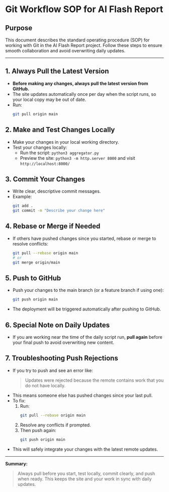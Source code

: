 # Git Workflow SOP for AI Flash Report

## Purpose
This document describes the standard operating procedure (SOP) for working with Git in the AI Flash Report project. Follow these steps to ensure smooth collaboration and avoid overwriting daily updates.

---

## 1. Always Pull the Latest Version
- **Before making any changes, always pull the latest version from GitHub.**
- The site updates automatically once per day when the script runs, so your local copy may be out of date.
- Run:
  ```sh
  git pull origin main
  ```

## 2. Make and Test Changes Locally
- Make your changes in your local working directory.
- Test your changes locally:
  - Run the script: `python3 aggregator.py`
  - Preview the site: `python3 -m http.server 8000` and visit `http://localhost:8000/`

## 3. Commit Your Changes
- Write clear, descriptive commit messages.
- Example:
  ```sh
  git add .
  git commit -m "Describe your change here"
  ```

## 4. Rebase or Merge if Needed
- If others have pushed changes since you started, rebase or merge to resolve conflicts:
  ```sh
  git pull --rebase origin main
  # or
  git merge origin/main
  ```

## 5. Push to GitHub
- Push your changes to the main branch (or a feature branch if using one):
  ```sh
  git push origin main
  ```
- The deployment will be triggered automatically after pushing to GitHub.

## 6. Special Note on Daily Updates
- If you are working near the time of the daily script run, **pull again** before your final push to avoid overwriting new content.

## 7. Troubleshooting Push Rejections
- If you try to push and see an error like:
  > Updates were rejected because the remote contains work that you do not have locally.
- This means someone else has pushed changes since your last pull.
- To fix:
  1. Run:
     ```sh
     git pull --rebase origin main
     ```
  2. Resolve any conflicts if prompted.
  3. Then push again:
     ```sh
     git push origin main
     ```
- This will safely integrate your changes with the latest remote updates.

---

**Summary:**
> Always pull before you start, test locally, commit clearly, and push when ready. This keeps the site and your work in sync with daily updates. 